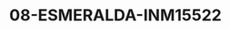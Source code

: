 ---
title: 08-ESMERALDA-INM15522
image: 08-ESMERALDA-INM15522.jpg
brand: Inmaculada-Garcia
layout: vestito
---